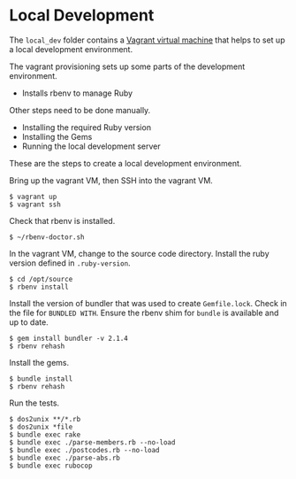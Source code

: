 # Local Development

The `local_dev` folder contains a [Vagrant virtual machine](https://www.vagrantup.com/docs)
that helps to set up a local development environment.

The vagrant provisioning sets up some parts of the development environment.

- Installs rbenv to manage Ruby


Other steps need to be done manually.

- Installing the required Ruby version
- Installing the Gems
- Running the local development server 


These are the steps to create a local development environment.

Bring up the vagrant VM, then SSH into the vagrant VM.

    $ vagrant up
    $ vagrant ssh

Check that rbenv is installed.

    $ ~/rbenv-doctor.sh

In the vagrant VM, change to the source code directory.
Install the ruby version defined in `.ruby-version`.

    $ cd /opt/source
    $ rbenv install

Install the version of bundler that was used to create `Gemfile.lock`.
Check in the file for `BUNDLED WITH`.
Ensure the rbenv shim for `bundle` is available and up to date.

    $ gem install bundler -v 2.1.4
    $ rbenv rehash

Install the gems.

    $ bundle install
    $ rbenv rehash

Run the tests.

    $ dos2unix **/*.rb
    $ dos2unix *file
    $ bundle exec rake
    $ bundle exec ./parse-members.rb --no-load
    $ bundle exec ./postcodes.rb --no-load
    $ bundle exec ./parse-abs.rb
    $ bundle exec rubocop
